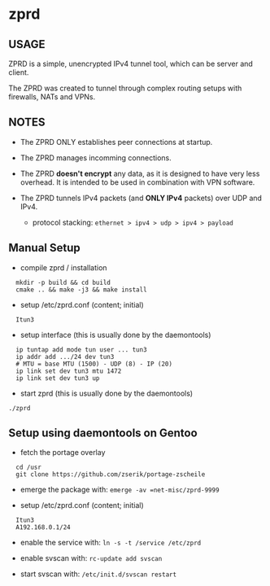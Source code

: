 # zprd

## USAGE

ZPRD is a simple, unencrypted IPv4 tunnel tool,
which can be server and client.

The ZPRD was created to tunnel through complex routing setups
with firewalls, NATs and VPNs.

## NOTES

 - The ZPRD ONLY establishes peer connections at startup.

 - The ZPRD manages incomming connections.

 - The ZPRD **doesn't encrypt** any data, as it is designed
   to have very less overhead. It is intended to be used
   in combination with VPN software.

 - The ZPRD tunnels IPv4 packets (and **ONLY IPv4** packets)
   over UDP and IPv4.

   - protocol stacking: ```ethernet > ipv4 > udp > ipv4 > payload```

## Manual Setup

 - compile zprd / installation

```
  mkdir -p build && cd build
  cmake .. && make -j3 && make install
```

 - setup /etc/zprd.conf (content; initial)

```
  Itun3
```

 - setup interface (this is usually done by the daemontools)

```
  ip tuntap add mode tun user ... tun3
  ip addr add .../24 dev tun3
  # MTU = base MTU (1500) - UDP (8) - IP (20)
  ip link set dev tun3 mtu 1472
  ip link set dev tun3 up
```

 - start zprd (this is usually done by the daemontools)

```./zprd```

## Setup using daemontools on Gentoo

 - fetch the portage overlay

```
  cd /usr
  git clone https://github.com/zserik/portage-zscheile
```

 - emerge the package with: ```emerge -av =net-misc/zprd-9999```

 - setup /etc/zprd.conf (content; initial)

```
  Itun3
  A192.168.0.1/24
```

 - enable the service with: ```ln -s -t /service /etc/zprd```

 - enable svscan with: ```rc-update add svscan```

 - start svscan with: ```/etc/init.d/svscan restart```
